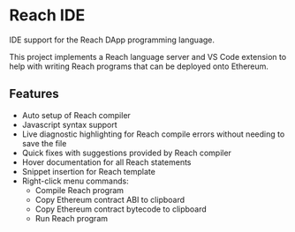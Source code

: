 # Reach IDE

IDE support for the Reach DApp programming language.

This project implements a Reach language server and VS Code extension to help with writing Reach programs that can be deployed onto Ethereum.

## Features

- Auto setup of Reach compiler
- Javascript syntax support
- Live diagnostic highlighting for Reach compile errors without needing to save the file
- Quick fixes with suggestions provided by Reach compiler
- Hover documentation for all Reach statements
- Snippet insertion for Reach template
- Right-click menu commands:
    - Compile Reach program
    - Copy Ethereum contract ABI to clipboard
    - Copy Ethereum contract bytecode to clipboard
    - Run Reach program

